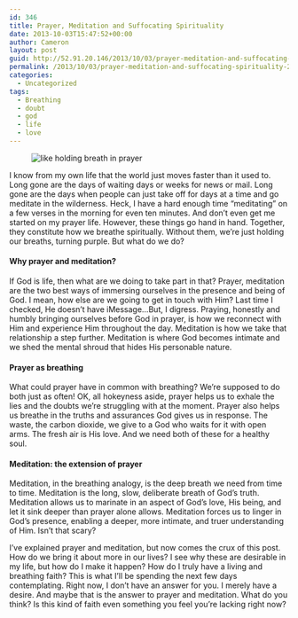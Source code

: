 ```yaml
---
id: 346
title: Prayer, Meditation and Suffocating Spirituality
date: 2013-10-03T15:47:52+00:00
author: Cameron
layout: post
guid: http://52.91.20.146/2013/10/03/prayer-meditation-and-suffocating-spirituality-2/
permalink: /2013/10/03/prayer-meditation-and-suffocating-spirituality-2/
categories:
  - Uncategorized
tags:
  - Breathing
  - doubt
  - god
  - life
  - love
---
```

<figure> 

<img alt="like holding breath in prayer" src="https://faiththroughdoubt.files.wordpress.com/2013/10/a08ed-08i_5xuwvp2h2kkyr.jpg?w=525" data-recalc-dims="1" />
  
</figure> 

I know from my own life that the world just moves faster than it used to. Long gone are the days of waiting days or weeks for news or mail. Long gone are the days when people can just take off for days at a time and go meditate in the wilderness. Heck, I have a hard enough time “meditating” on a few verses in the morning for even ten minutes. And don’t even get me started on my prayer life. However, these things go hand in hand. Together, they constitute how we breathe spiritually. Without them, we’re just holding our breaths, turning purple. But what do we do?

#### Why prayer and meditation?

If God is life, then what are we doing to take part in that? Prayer, meditation are the two best ways of immersing ourselves in the presence and being of God. I mean, how else are we going to get in touch with Him? Last time I checked, He doesn’t have iMessage…But, I digress. Praying, honestly and humbly bringing ourselves before God in prayer, is how we reconnect with Him and experience Him throughout the day. Meditation is how we take that relationship a step further. Meditation is where God becomes intimate and we shed the mental shroud that hides His personable nature.

#### Prayer as breathing

What could prayer have in common with breathing? We’re supposed to do both just as often! OK, all hokeyness aside, prayer helps us to exhale the lies and the doubts we’re struggling with at the moment. Prayer also helps us breathe in the truths and assurances God gives us in response. The waste, the carbon dioxide, we give to a God who waits for it with open arms. The fresh air is His love. And we need both of these for a healthy soul.

#### Meditation: the extension of prayer

Meditation, in the breathing analogy, is the deep breath we need from time to time. Meditation is the long, slow, deliberate breath of God’s truth. Meditation allows us to marinate in an aspect of God’s love, His being, and let it sink deeper than prayer alone allows. Meditation forces us to linger in God’s presence, enabling a deeper, more intimate, and truer understanding of Him. Isn’t that scary?

I’ve explained prayer and meditation, but now comes the crux of this post. How do we bring it about more in our lives? I see why these are desirable in my life, but how do I make it happen? How do I truly have a living and breathing faith? This is what I’ll be spending the next few days contemplating. Right now, I don’t have an answer for you. I merely have a desire. And maybe that is the answer to prayer and meditation. What do you think? Is this kind of faith even something you feel you’re lacking right now?